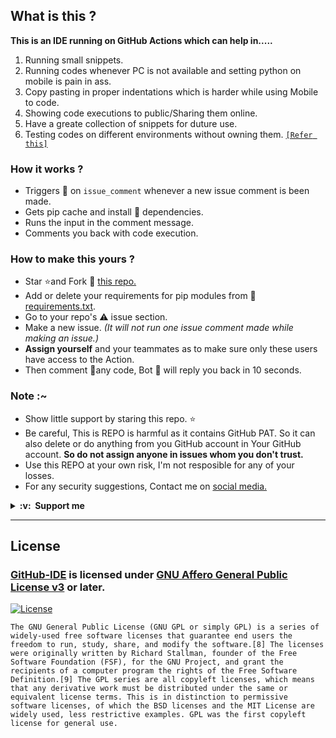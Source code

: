 ## What is this ? 

**This is an IDE running on GitHub Actions which can help in.....**
1. Running small snippets.
2. Running codes whenever PC is not available and setting python on mobile is pain in ass.
3. Copy pasting in proper indentations which is harder while using Mobile to code.
4. Showing code executions to public/Sharing them online.
5. Have a greate collection of snippets for duture use.
6. Testing codes on different environments without owning them.  [`[Refer this]`](https://docs.github.com/en/actions/using-github-hosted-runners/about-github-hosted-runners)

### How it works ? 
- Triggers 🔫 on `issue_comment` whenever a new issue comment is been made.
- Gets pip cache and install 🔻 dependencies. 
- Runs the input in the comment message. 
- Comments you back with code execution. 

### How to make this yours ?
- Star ⭐and Fork 🍴 [this repo.](https://github.com/jainamoswal/GitHub-IDE/fork)
- Add or delete your requirements for pip modules from 👷 [requirements.txt](./requirements.txt).
- Go to your repo's ⚠️ issue section. 
- Make a new issue. _(It will not run one issue comment made while making an issue.)_
- **Assign yourself** and your teammates as to make sure only these users have access to the Action.
- Then comment 📝any code, Bot 🤖 will reply you back in 10 seconds.

### Note :~
- Show little support by staring this repo. ⭐
- Be careful, This is REPO is harmful as it contains GitHub PAT. So it can also delete or do anything from you GitHub account in Your GitHub account. **So do not assign anyone in issues whom you don't trust.**
- Use this REPO at your own risk, I'm not resposible for any of your losses.
- For any security suggestions, Contact me on [social media.](https://github.com/jainamoswal)

<details>
  <summary><b>:v: &nbsp;Support me</b></summary>
  <br/>
  <p align="center">
    <a href="https://paypal.com/paypalme/JOswal105">
        <img height="40px" src="https://www.paypalobjects.com/webstatic/mktg/Logo/pp-logo-100px.png" />
    </a> &nbsp;
    <a href="https://buymeacoffee.com/jainamoswal">
        <img height="40px" src="https://cdn.buymeacoffee.com/buttons/v2/default-yellow.png" />
    </a> &nbsp;
    <a href="https://ko-fi.com/O5O64S9GG">
        <img height="40px" src="https://cdn.ko-fi.com/cdn/kofi3.png?v=2" />
    </a> &nbsp;
    <a href="https://upier.org/pay?vpa=jainamoswal@sbi&amount=250">
        <img height="40px" src="https://upload.wikimedia.org/wikipedia/commons/archive/e/e1/20200901100646%21UPI-Logo-vector.svg" />
    </a>
  </p>
  
</details>

---

## License 
### [GitHub-IDE](https://github.com/jainamoswal/GitHub-IDE) is licensed under [GNU Affero General Public License v3](https://www.gnu.org/) or later.

[![License](https://www.gnu.org/graphics/gplv3-or-later.png)](LICENSE)

`The GNU General Public License (GNU GPL or simply GPL) is a series of widely-used free software licenses that guarantee end users the freedom to run, study, share, and modify the software.[8] The licenses were originally written by Richard Stallman, founder of the Free Software Foundation (FSF), for the GNU Project, and grant the recipients of a computer program the rights of the Free Software Definition.[9] The GPL series are all copyleft licenses, which means that any derivative work must be distributed under the same or equivalent license terms. This is in distinction to permissive software licenses, of which the BSD licenses and the MIT License are widely used, less restrictive examples. GPL was the first copyleft license for general use.`
